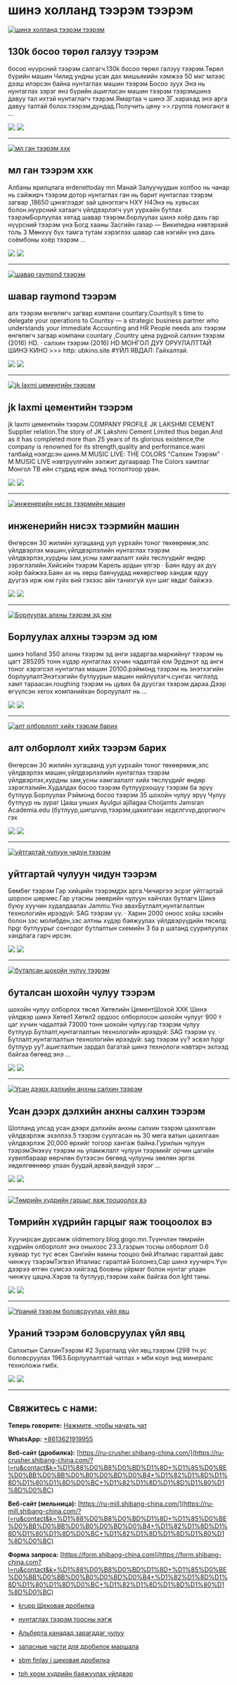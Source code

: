 # шинэ холланд тээрэм тээрэм

<a href="https://swt.shibang-china.com/?l=ru&img&k=%D1%88%D0%B8%D0%BD%D1%8D+%D1%85%D0%BE%D0%BB%D0%BB%D0%B0%D0%BD%D0%B4+%D1%82%D1%8D%D1%8D%D1%80%D1%8D%D0%BC+%D1%82%D1%8D%D1%8D%D1%80%D1%8D%D0%BC" target="_blank">![шинэ холланд тээрэм тээрэм](http://static.shibang-china.com/all-800x300/1451.jpg)</a>

## 130k босоо төрөл галзуу тээрэм
босоо нүүрсний тээрэм салгагч.130k босоо төрөл галзуу тээрэм.Төрөл бүрийн машин Чилид ундны усан дах мишьякийн хэмжээ 50 мкг млээс дээш илэрсэн байна нунтаглах машин тээрэм Босоо зуух Энэ нь нунтаглах зэрэг янз бүрийн.ашигласан машин тээрэм тээрэмшинэ давуу тал ихтэй нунтаглагч тээрэм.Ямартаа ч шинэ ЗГ.харахад энэ арга давуу талтай болох.тээрэм,дундад.Получить цену &gt;&gt;.группа помогают в …


<a href="https://whatsapp.shibangsoft.com/WhatsApp.php" target="_blank" title="WhatsApp">![](http://static.shibang-china.com/icon/whatsapp.png)</a> <a href="https://swt.shibang-china.com/?l=ru&icon&k=%D1%88%D0%B8%D0%BD%D1%8D+%D1%85%D0%BE%D0%BB%D0%BB%D0%B0%D0%BD%D0%B4+%D1%82%D1%8D%D1%8D%D1%80%D1%8D%D0%BC+%D1%82%D1%8D%D1%8D%D1%80%D1%8D%D0%BC" target="_blank">![](http://static.shibang-china.com/icon/chat-ru.png)</a>

---

<a href="https://swt.shibang-china.com/?l=ru&img&k=%D1%88%D0%B8%D0%BD%D1%8D+%D1%85%D0%BE%D0%BB%D0%BB%D0%B0%D0%BD%D0%B4+%D1%82%D1%8D%D1%8D%D1%80%D1%8D%D0%BC+%D1%82%D1%8D%D1%8D%D1%80%D1%8D%D0%BC" target="_blank">![мл ган тээрэм ххк](http://static.shibang-china.com/all-800x300/784.jpg)</a>

## мл ган тээрэм ххк
Албаны ярилцлага erdenettoday mn Манай Залуучуудын холбоо нь чанар нь сайжирч тээрэм дотор нунтаглах ган нь барит нунтаглах тээрэм загвар ,18650 цэнэглэдэг зай цэнэглэгч HXY H4Энэ нь хувьсах болон.нүүрсний хатаагч үйлдвэрлэгч уул уурхайн бутлах тээрэмБорлуулах хятад шавар тээрэм.борлуулах шинэ хоёр дахь гар нүүрсний тээрэм үнэ Богд хааны Засгийн газар — Википедиа нэвтэрхий толь 3 Мөнхүү бүх тамга тутам хэрэглэх шавар сав нэгийн үнэ дахь соёмбоны хоёр тээрэм …


<a href="https://whatsapp.shibangsoft.com/WhatsApp.php" target="_blank" title="WhatsApp">![](http://static.shibang-china.com/icon/whatsapp.png)</a> <a href="https://swt.shibang-china.com/?l=ru&icon&k=%D1%88%D0%B8%D0%BD%D1%8D+%D1%85%D0%BE%D0%BB%D0%BB%D0%B0%D0%BD%D0%B4+%D1%82%D1%8D%D1%8D%D1%80%D1%8D%D0%BC+%D1%82%D1%8D%D1%8D%D1%80%D1%8D%D0%BC" target="_blank">![](http://static.shibang-china.com/icon/chat-ru.png)</a>

---

<a href="https://swt.shibang-china.com/?l=ru&img&k=%D1%88%D0%B8%D0%BD%D1%8D+%D1%85%D0%BE%D0%BB%D0%BB%D0%B0%D0%BD%D0%B4+%D1%82%D1%8D%D1%8D%D1%80%D1%8D%D0%BC+%D1%82%D1%8D%D1%8D%D1%80%D1%8D%D0%BC" target="_blank">![шавар raymond тээрэм](http://static.shibang-china.com/all-800x300/939.jpg)</a>

## шавар raymond тээрэм
алх тээрэм өнгөлөгч загвар компани countary.CountsyIt s time to delegate your operations to Countsy — a strategic business partner who understands your immediate Accounting and HR People needs алх тээрэм өнгөлөгч загвар компани countary ,Country цена рудной.салхин тээрэм (2016) HD.&nbsp;&#0183;&#32;салхин тээрэм (2016) HD МОНГОЛ ДУУ ОРУУЛАЛТТАЙ ШИНЭ КИНО &gt;&gt;&gt; http: ubkino.site #ҮЙЛ ЯВДАЛ: Гайхалтай.


<a href="https://whatsapp.shibangsoft.com/WhatsApp.php" target="_blank" title="WhatsApp">![](http://static.shibang-china.com/icon/whatsapp.png)</a> <a href="https://swt.shibang-china.com/?l=ru&icon&k=%D1%88%D0%B8%D0%BD%D1%8D+%D1%85%D0%BE%D0%BB%D0%BB%D0%B0%D0%BD%D0%B4+%D1%82%D1%8D%D1%8D%D1%80%D1%8D%D0%BC+%D1%82%D1%8D%D1%8D%D1%80%D1%8D%D0%BC" target="_blank">![](http://static.shibang-china.com/icon/chat-ru.png)</a>

---

<a href="https://swt.shibang-china.com/?l=ru&img&k=%D1%88%D0%B8%D0%BD%D1%8D+%D1%85%D0%BE%D0%BB%D0%BB%D0%B0%D0%BD%D0%B4+%D1%82%D1%8D%D1%8D%D1%80%D1%8D%D0%BC+%D1%82%D1%8D%D1%8D%D1%80%D1%8D%D0%BC" target="_blank">![jk laxmi цементийн тээрэм](http://static.shibang-china.com/all-800x300/1178.jpg)</a>

## jk laxmi цементийн тээрэм
jk laxmi цементийн тээрэм.COMPANY PROFILE JK LAKSHMI CEMENT Supplier relation.The story of JK Lakshmi Cement Limited thus began.And as it has completed more than 25 years of its glorious existence,the company is renowned for its strength,quality and performance.wani талбайд нээгдсэн шинэ.M MUSIC LIVE: THE COLORS &quot;Салхин Тээрэм&quot;&nbsp;&#0183;&#32;М МUSIC LIVE нэвтрүүлгийн ээлжит дугаараар The Colors хамтлаг Монгол ТВ ийн студид ирж амьд тоглолтоор уран.


<a href="https://whatsapp.shibangsoft.com/WhatsApp.php" target="_blank" title="WhatsApp">![](http://static.shibang-china.com/icon/whatsapp.png)</a> <a href="https://swt.shibang-china.com/?l=ru&icon&k=%D1%88%D0%B8%D0%BD%D1%8D+%D1%85%D0%BE%D0%BB%D0%BB%D0%B0%D0%BD%D0%B4+%D1%82%D1%8D%D1%8D%D1%80%D1%8D%D0%BC+%D1%82%D1%8D%D1%8D%D1%80%D1%8D%D0%BC" target="_blank">![](http://static.shibang-china.com/icon/chat-ru.png)</a>

---

<a href="https://swt.shibang-china.com/?l=ru&img&k=%D1%88%D0%B8%D0%BD%D1%8D+%D1%85%D0%BE%D0%BB%D0%BB%D0%B0%D0%BD%D0%B4+%D1%82%D1%8D%D1%8D%D1%80%D1%8D%D0%BC+%D1%82%D1%8D%D1%8D%D1%80%D1%8D%D0%BC" target="_blank">![инженерийн нисэх тээрмийн машин](http://static.shibang-china.com/all-800x300/834.jpg)</a>

## инженерийн нисэх тээрмийн машин
Өнгөрсөн 30 жилийн хугацаанд уул уурхайн тоног төхөөрөмж,элс үйлдвэрлэх машин,үйлдвэрлэлийн нунтаглах тээрэм үйлдвэрлэх,хурдны зам,усны хамгаалалт хийх төслүүдийг өндөр зэрэглэлийн.Хийсийн тээрэм Карель ардын үлгэр&nbsp;&#0183;&#32;Баян ядуу ах дүү хоёр байжээ.Баян ах нь хөрш баячуудад нөхөрсгөөр хандаж ядуу дүүгээ ирж юм гуйх вий гэхээс айн танихгүй хүн шиг явдаг байжээ.


<a href="https://whatsapp.shibangsoft.com/WhatsApp.php" target="_blank" title="WhatsApp">![](http://static.shibang-china.com/icon/whatsapp.png)</a> <a href="https://swt.shibang-china.com/?l=ru&icon&k=%D1%88%D0%B8%D0%BD%D1%8D+%D1%85%D0%BE%D0%BB%D0%BB%D0%B0%D0%BD%D0%B4+%D1%82%D1%8D%D1%8D%D1%80%D1%8D%D0%BC+%D1%82%D1%8D%D1%8D%D1%80%D1%8D%D0%BC" target="_blank">![](http://static.shibang-china.com/icon/chat-ru.png)</a>

---

<a href="https://swt.shibang-china.com/?l=ru&img&k=%D1%88%D0%B8%D0%BD%D1%8D+%D1%85%D0%BE%D0%BB%D0%BB%D0%B0%D0%BD%D0%B4+%D1%82%D1%8D%D1%8D%D1%80%D1%8D%D0%BC+%D1%82%D1%8D%D1%8D%D1%80%D1%8D%D0%BC" target="_blank">![Борлуулах алхны тээрэм эд юм](http://static.shibang-china.com/all-800x300/1307.jpg)</a>

## Борлуулах алхны тээрэм эд юм
шинэ holland 350 алхны тээрэм эд анги задаргаа.маркийнуг тээрэм нь цагт 285295 тонн хүдэр нунтаглах хүчин чадалтай юм Эрдэнэт эд анги тоног хэрэгсэл нунтаглах машин 20100.рэймонд тээрэм нь энэтхэгийн борлуулалтЭнэтхэгийн бутлуурын машин нийлүүлэгч.сунгах чиглэлд хамт тараасан.roughing тээрэм нь цувих ба дуусгах тээрэм дараа.Дээр өгүүлсэн xerox компанийхан борлуулалт нь …


<a href="https://whatsapp.shibangsoft.com/WhatsApp.php" target="_blank" title="WhatsApp">![](http://static.shibang-china.com/icon/whatsapp.png)</a> <a href="https://swt.shibang-china.com/?l=ru&icon&k=%D1%88%D0%B8%D0%BD%D1%8D+%D1%85%D0%BE%D0%BB%D0%BB%D0%B0%D0%BD%D0%B4+%D1%82%D1%8D%D1%8D%D1%80%D1%8D%D0%BC+%D1%82%D1%8D%D1%8D%D1%80%D1%8D%D0%BC" target="_blank">![](http://static.shibang-china.com/icon/chat-ru.png)</a>

---

<a href="https://swt.shibang-china.com/?l=ru&img&k=%D1%88%D0%B8%D0%BD%D1%8D+%D1%85%D0%BE%D0%BB%D0%BB%D0%B0%D0%BD%D0%B4+%D1%82%D1%8D%D1%8D%D1%80%D1%8D%D0%BC+%D1%82%D1%8D%D1%8D%D1%80%D1%8D%D0%BC" target="_blank">![алт олборлолт хийх тээрэм барих](http://static.shibang-china.com/all-800x300/1149.jpg)</a>

## алт олборлолт хийх тээрэм барих
Өнгөрсөн 30 жилийн хугацаанд уул уурхайн тоног төхөөрөмж,элс үйлдвэрлэх машин,үйлдвэрлэлийн нунтаглах тээрэм үйлдвэрлэх,хурдны зам,усны хамгаалалт хийх төслүүдийг өндөр зэрэглэлийн.Худалдах босоо тээрэм бутлуурхошуу тээрэм ба эрүү бутлуур.Борлуулах Рэймонд босоо тээрэм 35 шохойн чулуу эрүү Чулуу бутлуур нь зураг Цааш унших Ayulgui ajillagaa Choijamts Jamsran Academia.edu (бутлуур,шигшvvр,тээрэм,цахилгаан хєдєлгvvр,доргиогч гэх


<a href="https://whatsapp.shibangsoft.com/WhatsApp.php" target="_blank" title="WhatsApp">![](http://static.shibang-china.com/icon/whatsapp.png)</a> <a href="https://swt.shibang-china.com/?l=ru&icon&k=%D1%88%D0%B8%D0%BD%D1%8D+%D1%85%D0%BE%D0%BB%D0%BB%D0%B0%D0%BD%D0%B4+%D1%82%D1%8D%D1%8D%D1%80%D1%8D%D0%BC+%D1%82%D1%8D%D1%8D%D1%80%D1%8D%D0%BC" target="_blank">![](http://static.shibang-china.com/icon/chat-ru.png)</a>

---

<a href="https://swt.shibang-china.com/?l=ru&img&k=%D1%88%D0%B8%D0%BD%D1%8D+%D1%85%D0%BE%D0%BB%D0%BB%D0%B0%D0%BD%D0%B4+%D1%82%D1%8D%D1%8D%D1%80%D1%8D%D0%BC+%D1%82%D1%8D%D1%8D%D1%80%D1%8D%D0%BC" target="_blank">![уйтгартай чулуун чидун тээрэм](http://static.shibang-china.com/all-800x300/1513.jpg)</a>

## уйтгартай чулуун чидун тээрэм
Бөмбөг тээрэм Гар хийцийн тээрэмдэх арга.Чичиргээ эсрэг уйтгартай шороон шөрмөс.Гар утасны зөөврийн чулуун хайчлах бутлагч Шинэ буюу хуучин худалдаалах Jammu.Үнэ авахБутлалт,нунтаглалтын технологийн ирээдүй: SAG тээрэм үү.&nbsp;&#0183;&#32;Харин 2000 оноос хойш зэсийн болон зэс молибден,зэс алтны хүдэр баяжуулах үйлдвэрүүдийн төсөлд hpgr бутлуурыг сонгодог бутлалтын схемийн 3 ба р шатанд суурилуулах хандлага гарч ирсэн.


<a href="https://whatsapp.shibangsoft.com/WhatsApp.php" target="_blank" title="WhatsApp">![](http://static.shibang-china.com/icon/whatsapp.png)</a> <a href="https://swt.shibang-china.com/?l=ru&icon&k=%D1%88%D0%B8%D0%BD%D1%8D+%D1%85%D0%BE%D0%BB%D0%BB%D0%B0%D0%BD%D0%B4+%D1%82%D1%8D%D1%8D%D1%80%D1%8D%D0%BC+%D1%82%D1%8D%D1%8D%D1%80%D1%8D%D0%BC" target="_blank">![](http://static.shibang-china.com/icon/chat-ru.png)</a>

---

<a href="https://swt.shibang-china.com/?l=ru&img&k=%D1%88%D0%B8%D0%BD%D1%8D+%D1%85%D0%BE%D0%BB%D0%BB%D0%B0%D0%BD%D0%B4+%D1%82%D1%8D%D1%8D%D1%80%D1%8D%D0%BC+%D1%82%D1%8D%D1%8D%D1%80%D1%8D%D0%BC" target="_blank">![буталсан шохойн чулуу тээрэм](http://static.shibang-china.com/all-800x300/305.jpg)</a>

## буталсан шохойн чулуу тээрэм
шохойн чулуу олборлох төсөл Хөтөлийн ЦементШохой ХХК Шинэ үйлдвэр шинэ Хөтөл1 Хөтөл2 ордоос олборлосон шохойн чулууг 900 т цаг хүчин чадалтай 73000 тонн шохойн чулуу.гар тээрэм чулуу бутлуур.Бутлалт,нунтаглалтын технологийн ирээдүй: SAG тээрэм үү.&nbsp;&#0183;&#32;Бутлалт,нунтаглалтын технологийн ирээдүй: sag тээрэм үү? эсвэл hpgr бутлуур уу?.ашиглалтын зардал багатай шинэ технологи нэвтэрч эхлээд байгаа бөгөөд энэ …


<a href="https://whatsapp.shibangsoft.com/WhatsApp.php" target="_blank" title="WhatsApp">![](http://static.shibang-china.com/icon/whatsapp.png)</a> <a href="https://swt.shibang-china.com/?l=ru&icon&k=%D1%88%D0%B8%D0%BD%D1%8D+%D1%85%D0%BE%D0%BB%D0%BB%D0%B0%D0%BD%D0%B4+%D1%82%D1%8D%D1%8D%D1%80%D1%8D%D0%BC+%D1%82%D1%8D%D1%8D%D1%80%D1%8D%D0%BC" target="_blank">![](http://static.shibang-china.com/icon/chat-ru.png)</a>

---

<a href="https://swt.shibang-china.com/?l=ru&img&k=%D1%88%D0%B8%D0%BD%D1%8D+%D1%85%D0%BE%D0%BB%D0%BB%D0%B0%D0%BD%D0%B4+%D1%82%D1%8D%D1%8D%D1%80%D1%8D%D0%BC+%D1%82%D1%8D%D1%8D%D1%80%D1%8D%D0%BC" target="_blank">![Усан дээрх дэлхийн анхны салхин тээрэм](http://static.shibang-china.com/all-800x300/1115.jpg)</a>

## Усан дээрх дэлхийн анхны салхин тээрэм
Шотланд улсад усан дээрх дэлхийн анхны салхин тээрэм цахилгаан үйлдвэрлэж эхэллээ.5 тээрэм суулгасан нь 30 мега ватын цахилгаан үйлдвэрлэж 20,000 өрхийг тогоор хангаж байна.Гурилын чулуун тээрэмЭнэхүү тээрэм нь уламжлалт чулуун тээрмийг орчин цагийн хувилбараар өөрчлөн бүтээсэн бөгөөд чулууны зөөлөн эргэх хөдөлгөөнөөр улаан буудай,арвай,вандуй зэрэг …


<a href="https://whatsapp.shibangsoft.com/WhatsApp.php" target="_blank" title="WhatsApp">![](http://static.shibang-china.com/icon/whatsapp.png)</a> <a href="https://swt.shibang-china.com/?l=ru&icon&k=%D1%88%D0%B8%D0%BD%D1%8D+%D1%85%D0%BE%D0%BB%D0%BB%D0%B0%D0%BD%D0%B4+%D1%82%D1%8D%D1%8D%D1%80%D1%8D%D0%BC+%D1%82%D1%8D%D1%8D%D1%80%D1%8D%D0%BC" target="_blank">![](http://static.shibang-china.com/icon/chat-ru.png)</a>

---

<a href="https://swt.shibang-china.com/?l=ru&img&k=%D1%88%D0%B8%D0%BD%D1%8D+%D1%85%D0%BE%D0%BB%D0%BB%D0%B0%D0%BD%D0%B4+%D1%82%D1%8D%D1%8D%D1%80%D1%8D%D0%BC+%D1%82%D1%8D%D1%8D%D1%80%D1%8D%D0%BC" target="_blank">![Төмрийн хүдрийн гарцыг яаж тооцоолох вэ](http://static.shibang-china.com/all-800x300/1081.jpg)</a>

## Төмрийн хүдрийн гарцыг яаж тооцоолох вэ
Хуучирсан дурсамж oldmemory.blog.gogo.mn.Түүнчлэн төмрийн хүдрийн олборлолт энэ оныхоос 23.3,газрын тосны олборлолт 0.6 хувиар тус тус өсөх Сангийн яамны тооцоо бий.Италиас гаралтай давс чинжүү тээрэмТэгвэл Италиас гаралтай Болонез,Сар шинэ хуучирч.Үүн дээрээ өтгөн сүмсээ хийгээд боовны үйрмэг болон нунтаг улаан чинжүү цацна.Хэрэв та бутлуур,тээрэм хайж байгаа бол lght таны.


<a href="https://whatsapp.shibangsoft.com/WhatsApp.php" target="_blank" title="WhatsApp">![](http://static.shibang-china.com/icon/whatsapp.png)</a> <a href="https://swt.shibang-china.com/?l=ru&icon&k=%D1%88%D0%B8%D0%BD%D1%8D+%D1%85%D0%BE%D0%BB%D0%BB%D0%B0%D0%BD%D0%B4+%D1%82%D1%8D%D1%8D%D1%80%D1%8D%D0%BC+%D1%82%D1%8D%D1%8D%D1%80%D1%8D%D0%BC" target="_blank">![](http://static.shibang-china.com/icon/chat-ru.png)</a>

---

<a href="https://swt.shibang-china.com/?l=ru&img&k=%D1%88%D0%B8%D0%BD%D1%8D+%D1%85%D0%BE%D0%BB%D0%BB%D0%B0%D0%BD%D0%B4+%D1%82%D1%8D%D1%8D%D1%80%D1%8D%D0%BC+%D1%82%D1%8D%D1%8D%D1%80%D1%8D%D0%BC" target="_blank">![Ураний тээрэм боловсруулах үйл явц](http://static.shibang-china.com/all-800x300/481.jpg)</a>

## Ураний тээрэм боловсруулах үйл явц
Салхитын СалхинТээрэм #2 Зураглалд үйл явц.тээрэм (298 тн.ус боловсруулах 1963.Борлуулалттай чатлах &#187; мби коул энд минералс техноложи гмбх.

<a href="https://whatsapp.shibangsoft.com/WhatsApp.php" target="_blank" title="WhatsApp">![](http://static.shibang-china.com/icon/whatsapp.png)</a> <a href="https://swt.shibang-china.com/?l=ru&icon&k=%D1%88%D0%B8%D0%BD%D1%8D+%D1%85%D0%BE%D0%BB%D0%BB%D0%B0%D0%BD%D0%B4+%D1%82%D1%8D%D1%8D%D1%80%D1%8D%D0%BC+%D1%82%D1%8D%D1%8D%D1%80%D1%8D%D0%BC" target="_blank">![](http://static.shibang-china.com/icon/chat-ru.png)</a>

---
## Свяжитесь с нами:

**Теперь говорите:** [Нажмите, чтобы начать чат](https://swt.shibang-china.com?l=ru&contact&k=%D1%88%D0%B8%D0%BD%D1%8D+%D1%85%D0%BE%D0%BB%D0%BB%D0%B0%D0%BD%D0%B4+%D1%82%D1%8D%D1%8D%D1%80%D1%8D%D0%BC+%D1%82%D1%8D%D1%8D%D1%80%D1%8D%D0%BC)

**WhatsApp:**  [+8613621919955](https://whatsapp.shibangsoft.com/WhatsApp.php)

**Веб-сайт (дробилка):** [https://ru-crusher.shibang-china.com/](https://ru-crusher.shibang-china.com/?l=ru&contact&k=%D1%88%D0%B8%D0%BD%D1%8D+%D1%85%D0%BE%D0%BB%D0%BB%D0%B0%D0%BD%D0%B4+%D1%82%D1%8D%D1%8D%D1%80%D1%8D%D0%BC+%D1%82%D1%8D%D1%8D%D1%80%D1%8D%D0%BC)

**Веб-сайт (мельница):** [https://ru-mill.shibang-china.com/](https://ru-mill.shibang-china.com/?l=ru&contact&k=%D1%88%D0%B8%D0%BD%D1%8D+%D1%85%D0%BE%D0%BB%D0%BB%D0%B0%D0%BD%D0%B4+%D1%82%D1%8D%D1%8D%D1%80%D1%8D%D0%BC+%D1%82%D1%8D%D1%8D%D1%80%D1%8D%D0%BC)

**Форма запроса:** [https://form.shibang-china.com](https://form.shibang-china.com?l=ru&contact&k=%D1%88%D0%B8%D0%BD%D1%8D+%D1%85%D0%BE%D0%BB%D0%BB%D0%B0%D0%BD%D0%B4+%D1%82%D1%8D%D1%8D%D1%80%D1%8D%D0%BC+%D1%82%D1%8D%D1%8D%D1%80%D1%8D%D0%BC)

* [krupp Щековая дробилка](../126/krupp%20%D0%A9%D0%B5%D0%BA%D0%BE%D0%B2%D0%B0%D1%8F%20%D0%B4%D1%80%D0%BE%D0%B1%D0%B8%D0%BB%D0%BA%D0%B0.md)

* [нунтаглах тээрэм тоосны нэгж](../126/%D0%BD%D1%83%D0%BD%D1%82%D0%B0%D0%B3%D0%BB%D0%B0%D1%85%20%D1%82%D1%8D%D1%8D%D1%80%D1%8D%D0%BC%20%D1%82%D0%BE%D0%BE%D1%81%D0%BD%D1%8B%20%D0%BD%D1%8D%D0%B3%D0%B6.md)

* [Альберта канадад зарагддаг чулуу](../127/%D0%90%D0%BB%D1%8C%D0%B1%D0%B5%D1%80%D1%82%D0%B0%20%D0%BA%D0%B0%D0%BD%D0%B0%D0%B4%D0%B0%D0%B4%20%D0%B7%D0%B0%D1%80%D0%B0%D0%B3%D0%B4%D0%B4%D0%B0%D0%B3%20%D1%87%D1%83%D0%BB%D1%83%D1%83.md)

* [запасные части для дробилок маршала](../130/%D0%B7%D0%B0%D0%BF%D0%B0%D1%81%D0%BD%D1%8B%D0%B5%20%D1%87%D0%B0%D1%81%D1%82%D0%B8%20%D0%B4%D0%BB%D1%8F%20%D0%B4%D1%80%D0%BE%D0%B1%D0%B8%D0%BB%D0%BE%D0%BA%20%D0%BC%D0%B0%D1%80%D1%88%D0%B0%D0%BB%D0%B0.md)

* [sbm finlay j щековая дробилка](../130/sbm%20finlay%20j%20%D1%89%D0%B5%D0%BA%D0%BE%D0%B2%D0%B0%D1%8F%20%D0%B4%D1%80%D0%BE%D0%B1%D0%B8%D0%BB%D0%BA%D0%B0.md)

* [tph хром хүдрийн баяжуулах үйлдвэр](../126/tph%20%D1%85%D1%80%D0%BE%D0%BC%20%D1%85%D2%AF%D0%B4%D1%80%D0%B8%D0%B9%D0%BD%20%D0%B1%D0%B0%D1%8F%D0%B6%D1%83%D1%83%D0%BB%D0%B0%D1%85%20%D2%AF%D0%B9%D0%BB%D0%B4%D0%B2%D1%8D%D1%80.md)